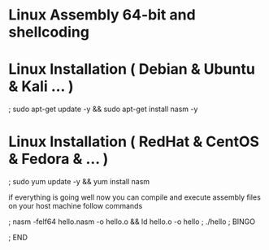 # Linux Assembly 64-bit and shellcoding

# Linux Installation ( Debian & Ubuntu & Kali ... )

; sudo apt-get update -y && sudo apt-get install nasm -y 

# Linux Installation ( RedHat & CentOS & Fedora & ... )

; sudo yum update -y && yum install nasm

if everything is going well now you can compile and execute assembly files on your host machine follow commands

; nasm -felf64 hello.nasm -o hello.o && ld hello.o -o hello
; ./hello
; BINGO

; END
